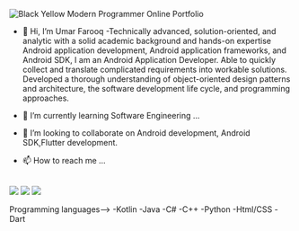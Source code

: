 ![Black Yellow Modern Programmer Online Portfolio](https://user-images.githubusercontent.com/70685682/195978593-90c56bb7-537f-43a0-954f-89817fed59e7.png)

- 👋 Hi, I’m Umar Farooq
-Technically advanced, solution-oriented, and analytic with a solid academic background and hands-on expertise Android application development, Android application frameworks, and Android SDK, I am an Android Application Developer. Able to quickly collect and translate complicated requirements into workable solutions. Developed a thorough understanding of object-oriented design patterns and architecture, the software development life cycle, and programming approaches.

- 🌱 I’m currently learning Software Engineering ...
- 💞️ I’m looking to collaborate on Android development, Android SDK,Flutter development.
- 📫 How to reach me ...
<br>
<a href="https://www.facebook.com/theumrr"><img src="https://img.icons8.com/color/48/000000/facebook-new.png"/></a>
<a href="https://github.com/codewithumar"><img src="https://img.icons8.com/fluency/48/000000/github.png"/></a>
<h>      </h>
<a href="https://www.linkedin.com/in/theumrr"><img src="https://img.icons8.com/external-justicon-flat-justicon/64/000000/external-linkedin-social-media-justicon-flat-justicon.png"/></a>


Programming languages-->
  -Kotlin
  -Java
  -C#
  -C++
  -Python
  -Html/CSS
  -Dart

<!---
codewithumar/codewithumar is a ✨ special ✨ repository because its `README.md` (this file) appears on your GitHub profile.
You can click the Preview link to take a look at your changes.
--->
